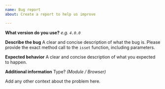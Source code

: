 ```yaml
---
name: Bug report
about: Create a report to help us improve

---
```


**What version do you use?**
_e.g. `4.0.0`_

**Describe the bug**
A clear and concise description of what the bug is.
Please provide the exact method call to the `isset` function, including parameters.

**Expected behavior**
A clear and concise description of what you expected to happen.

**Additional information**
Type? _(Module / Browser)_

Add any other context about the problem here.
